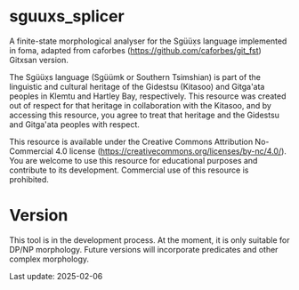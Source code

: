 # sguuxs_splicer
A finite-state morphological analyser for the Sgüüx̣s language implemented in foma, adapted from caforbes (<https://github.com/caforbes/git_fst>) Gitxsan version.

The Sgüüx̣s language (Sgüümk or Southern Tsimshian) is part of the linguistic and cultural heritage of the Gidestsu (Kitasoo) and Gitga'ata peoples in Klemtu and Hartley Bay, respectively. This resource was created out of respect for that heritage in collaboration with the Kitasoo, and by accessing this resource, you agree to treat that heritage and the Gidestsu and Gitga'ata peoples with respect.

This resource is available under the Creative Commons Attribution No-Commercial 4.0 license (https://creativecommons.org/licenses/by-nc/4.0/). You are welcome to use this resource for educational purposes and contribute to its development. Commercial use of this resource is prohibited.
# Version
This tool is in the development process. At the moment, it is only suitable for DP/NP morphology. Future versions will incorporate predicates and other complex morphology.

Last update: 2025-02-06
